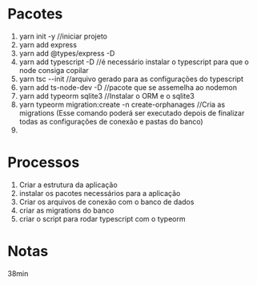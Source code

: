 # Pacotes

1. yarn init -y //iniciar projeto
2. yarn add express
3. yarn add @types/express -D
4. yarn add typescript -D //é necessário instalar o typescript para que o node consiga copilar
5. yarn tsc --init //arquivo gerado para as configurações do typescript
6. yarn add ts-node-dev -D //pacote que se assemelha ao nodemon
7. yarn add typeorm sqlite3 //Instalar o ORM e o sqlite3
8. yarn typeorm migration:create -n create-orphanages //Cria as migrations (Esse comando poderá ser executado depois de finalizar todas as configurações de conexão e pastas do banco)
9.

# Processos

1. Criar a estrutura da aplicação
2. instalar os pacotes necessários para a aplicação
3. Criar os arquivos de conexão com o banco de dados
4. criar as migrations do banco
5. criar o script para rodar typescript com o typeorm

# Notas

38min
